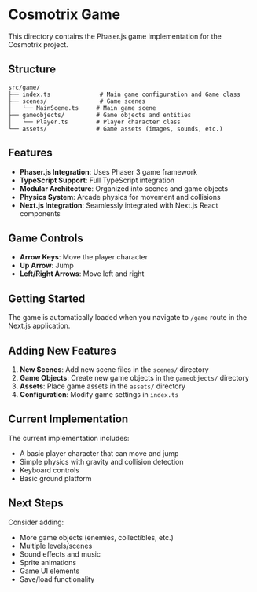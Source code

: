 # Cosmotrix Game

This directory contains the Phaser.js game implementation for the Cosmotrix project.

## Structure

```
src/game/
├── index.ts              # Main game configuration and Game class
├── scenes/               # Game scenes
│   └── MainScene.ts     # Main game scene
├── gameobjects/         # Game objects and entities
│   └── Player.ts        # Player character class
└── assets/              # Game assets (images, sounds, etc.)
```

## Features

- **Phaser.js Integration**: Uses Phaser 3 game framework
- **TypeScript Support**: Full TypeScript integration
- **Modular Architecture**: Organized into scenes and game objects
- **Physics System**: Arcade physics for movement and collisions
- **Next.js Integration**: Seamlessly integrated with Next.js React components

## Game Controls

- **Arrow Keys**: Move the player character
- **Up Arrow**: Jump
- **Left/Right Arrows**: Move left and right

## Getting Started

The game is automatically loaded when you navigate to `/game` route in the Next.js application.

## Adding New Features

1. **New Scenes**: Add new scene files in the `scenes/` directory
2. **Game Objects**: Create new game objects in the `gameobjects/` directory
3. **Assets**: Place game assets in the `assets/` directory
4. **Configuration**: Modify game settings in `index.ts`

## Current Implementation

The current implementation includes:
- A basic player character that can move and jump
- Simple physics with gravity and collision detection
- Keyboard controls
- Basic ground platform

## Next Steps

Consider adding:
- More game objects (enemies, collectibles, etc.)
- Multiple levels/scenes
- Sound effects and music
- Sprite animations
- Game UI elements
- Save/load functionality